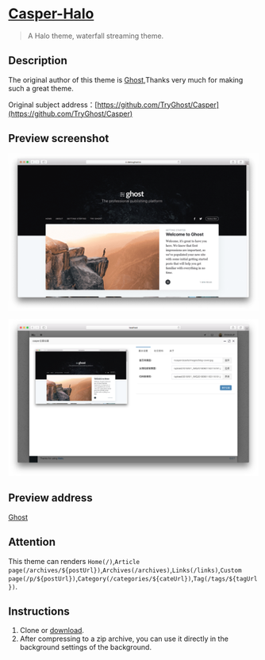 <h1><a href="#" target="_blank">Casper-Halo</a></h1>

> A Halo theme, waterfall streaming theme.

## Description

The original author of this theme is [Ghost](https://github.com/TryGhost),Thanks very much for making such a great theme.

Original subject address：[https://github.com/TryGhost/Casper](https://github.com/TryGhost/Casper)

## Preview screenshot

![](screenshots/index.png)

![](screenshots/option.png)

## Preview address

[Ghost](https://demo.ghost.io)

## Attention

This theme can renders `Home(/)`,`Article page(/archives/${postUrl})`,`Archives(/archives)`,`Links(/links)`,`Custom page(/p/${postUrl})`,`Category(/categories/${cateUrl})`,`Tag(/tags/${tagUrl})`.

## Instructions

1. Clone or [download](https://github.com/ruibaby/casper-halo/releases).
2. After compressing to a zip archive, you can use it directly in the background settings of the background.

